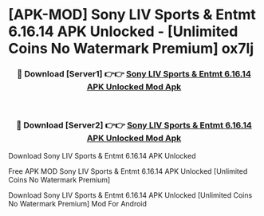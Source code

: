 # [APK-MOD] Sony LIV  Sports & Entmt 6.16.14 APK Unlocked - [Unlimited Coins No Watermark Premium] ox7lj



<div align="center">
<h3>🔴 Download [Server1] 👉👉 <a href="https://momento.my/?title=Sony_LIV__Sports_&_Entmt_6.16.14_APK_Unlocked">Sony LIV  Sports & Entmt 6.16.14 APK Unlocked Mod Apk</a></h3><br>

<h3>🔴 Download [Server2] 👉👉 <a href="https://momento.my/?title=Sony_LIV__Sports_&_Entmt_6.16.14_APK_Unlocked">Sony LIV  Sports & Entmt 6.16.14 APK Unlocked Mod Apk</a></h3>
</div>



Download Sony LIV  Sports & Entmt 6.16.14 APK Unlocked 

Free APK MOD Sony LIV  Sports & Entmt 6.16.14 APK Unlocked [Unlimited Coins No Watermark Premium]

Download Sony LIV  Sports & Entmt 6.16.14 APK Unlocked [Unlimited Coins No Watermark Premium] Mod For Android
